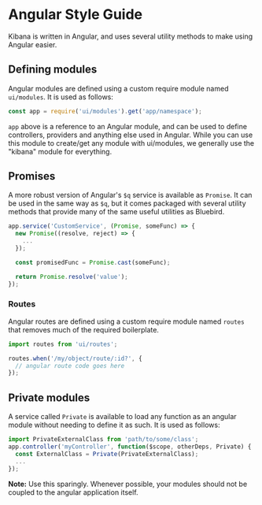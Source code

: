 # Angular Style Guide

Kibana is written in Angular, and uses several utility methods to make using
Angular easier.

## Defining modules

Angular modules are defined using a custom require module named `ui/modules`.
It is used as follows:

```js
const app = require('ui/modules').get('app/namespace');
```

`app` above is a reference to an Angular module, and can be used to define
controllers, providers and anything else used in Angular. While you can use
this module to create/get any module with ui/modules, we generally use the
"kibana" module for everything.

## Promises

A more robust version of Angular's `$q` service is available as `Promise`. It
can be used in the same way as `$q`, but it comes packaged with several utility
methods that provide many of the same useful utilities as Bluebird.

```js
app.service('CustomService', (Promise, someFunc) => {
  new Promise((resolve, reject) => {
    ...
  });

  const promisedFunc = Promise.cast(someFunc);

  return Promise.resolve('value');
});
```

### Routes

Angular routes are defined using a custom require module named `routes` that
removes much of the required boilerplate.

```js
import routes from 'ui/routes';

routes.when('/my/object/route/:id?', {
  // angular route code goes here
});
```

## Private modules

A service called `Private` is available to load any function as an angular
module without needing to define it as such. It is used as follows:

```js
import PrivateExternalClass from 'path/to/some/class';
app.controller('myController', function($scope, otherDeps, Private) {
  const ExternalClass = Private(PrivateExternalClass);
  ...
});
```

**Note:** Use this sparingly. Whenever possible, your modules should not be
coupled to the angular application itself.
